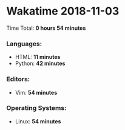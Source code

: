 # Wakatime 2018-11-03

Time Total: **0 hours 54 minutes**

### Languages:
- HTML: **11 minutes** 
- Python: **42 minutes** 

### Editors:
- Vim: **54 minutes** 

### Operating Systems:
- Linux: **54 minutes** 

